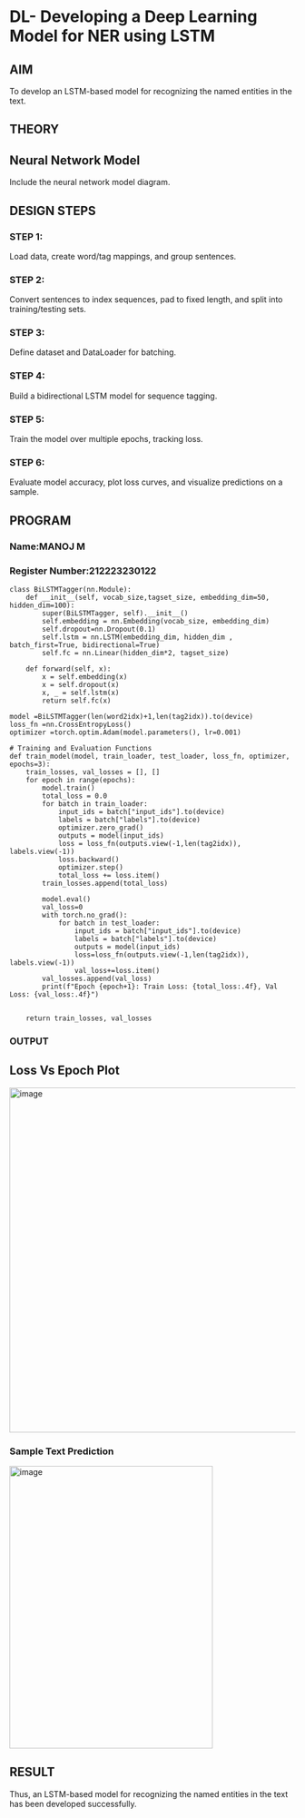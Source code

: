 # DL- Developing a Deep Learning Model for NER using LSTM

## AIM
To develop an LSTM-based model for recognizing the named entities in the text.

## THEORY


## Neural Network Model
Include the neural network model diagram.

## DESIGN STEPS
### STEP 1: 

Load data, create word/tag mappings, and group sentences.

### STEP 2: 

Convert sentences to index sequences, pad to fixed length, and split into training/testing sets.

### STEP 3: 

Define dataset and DataLoader for batching.

### STEP 4: 

Build a bidirectional LSTM model for sequence tagging.

### STEP 5: 

Train the model over multiple epochs, tracking loss.

### STEP 6: 

Evaluate model accuracy, plot loss curves, and visualize predictions on a sample.



## PROGRAM

### Name:MANOJ M

### Register Number:212223230122

```
class BiLSTMTagger(nn.Module):
    def __init__(self, vocab_size,tagset_size, embedding_dim=50, hidden_dim=100):
        super(BiLSTMTagger, self).__init__()
        self.embedding = nn.Embedding(vocab_size, embedding_dim)
        self.dropout=nn.Dropout(0.1)
        self.lstm = nn.LSTM(embedding_dim, hidden_dim , batch_first=True, bidirectional=True)
        self.fc = nn.Linear(hidden_dim*2, tagset_size)

    def forward(self, x):
        x = self.embedding(x)
        x = self.dropout(x)
        x, _ = self.lstm(x)
        return self.fc(x)        

model =BiLSTMTagger(len(word2idx)+1,len(tag2idx)).to(device)
loss_fn =nn.CrossEntropyLoss()
optimizer =torch.optim.Adam(model.parameters(), lr=0.001)

# Training and Evaluation Functions
def train_model(model, train_loader, test_loader, loss_fn, optimizer, epochs=3):
    train_losses, val_losses = [], []
    for epoch in range(epochs):
        model.train()
        total_loss = 0.0
        for batch in train_loader:
            input_ids = batch["input_ids"].to(device)
            labels = batch["labels"].to(device)
            optimizer.zero_grad()
            outputs = model(input_ids)
            loss = loss_fn(outputs.view(-1,len(tag2idx)), labels.view(-1))
            loss.backward()
            optimizer.step()
            total_loss += loss.item()
        train_losses.append(total_loss)

        model.eval()
        val_loss=0
        with torch.no_grad():
            for batch in test_loader:
                input_ids = batch["input_ids"].to(device)
                labels = batch["labels"].to(device)
                outputs = model(input_ids)
                loss=loss_fn(outputs.view(-1,len(tag2idx)), labels.view(-1))
                val_loss+=loss.item()
        val_losses.append(val_loss)
        print(f"Epoch {epoch+1}: Train Loss: {total_loss:.4f}, Val Loss: {val_loss:.4f}")


    return train_losses, val_losses
```

### OUTPUT

## Loss Vs Epoch Plot

<img width="765" height="608" alt="image" src="https://github.com/user-attachments/assets/05e7a216-2219-424f-bab2-c927b6f9e68b" />


### Sample Text Prediction
<img width="358" height="498" alt="image" src="https://github.com/user-attachments/assets/b12e6c22-d5d8-4910-9707-9b3f20b8e88b" />

## RESULT
Thus, an LSTM-based model for recognizing the named entities in the text has been developed successfully.
